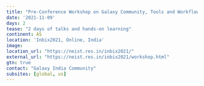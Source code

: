 ```yaml
---
title: "Pre-Conference Workshop on Galaxy Community, Tools and Workflows for Cheminformatics and NGS Data" 
date: '2021-11-09'
days: 2
tease: "2 days of talks and hands-on learning"
continent: AS
location: 'Inbix2021, Online, India'
image: 
location_url: "https://neist.res.in/inbix2021/"
external_url: "https://neist.res.in/inbix2021/workshop.html"
gtn: true
contact: "Galaxy India Community"
subsites: [global, us]
---
```

